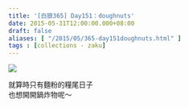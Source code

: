 ```yaml
---
title: '[白狼365] Day151：doughnuts'
date: 2015-05-31T12:00:00.000+08:00
draft: false
aliases: [ "/2015/05/365-day151doughnuts.html" ]
tags : [collections - zaku]
---
```


![](/images/zaku151.jpg)

就算時只有麵粉的糧尾日子  
也想開開鍋炸物呢～
